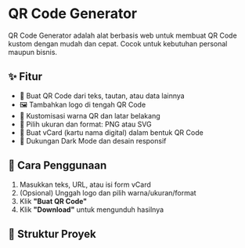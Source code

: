 # QR Code Generator

QR Code Generator adalah alat berbasis web untuk membuat QR Code kustom dengan mudah dan cepat. Cocok untuk kebutuhan personal maupun bisnis.

## ✨ Fitur

- 🔹 Buat QR Code dari teks, tautan, atau data lainnya
- 🖼️ Tambahkan logo di tengah QR Code
- 🎨 Kustomisasi warna QR dan latar belakang
- 📐 Pilih ukuran dan format: PNG atau SVG
- 👤 Buat vCard (kartu nama digital) dalam bentuk QR Code
- 🌙 Dukungan Dark Mode dan desain responsif

## 🚀 Cara Penggunaan

1. Masukkan teks, URL, atau isi form vCard
2. (Opsional) Unggah logo dan pilih warna/ukuran/format
3. Klik **"Buat QR Code"**
4. Klik **"Download"** untuk mengunduh hasilnya

## 📁 Struktur Proyek

